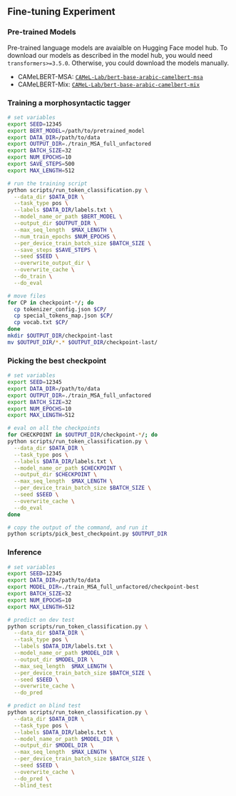 ## Fine-tuning Experiment
### Pre-trained Models
Pre-trained language models are avaialble on Hugging Face model hub. To download our models as described in the model hub, you would need `transformers>=3.5.0`. Otherwise, you could download the models manually.
  - CAMeLBERT-MSA: [`CAMeL-Lab/bert-base-arabic-camelbert-msa`](https://huggingface.co/CAMeL-Lab/bert-base-arabic-camelbert-msa)
  - CAMeLBERT-Mix: [`CAMeL-Lab/bert-base-arabic-camelbert-mix`](https://huggingface.co/CAMeL-Lab/bert-base-arabic-camelbert-mix)


### Training a morphosyntactic tagger
```bash
# set variables
export SEED=12345
export BERT_MODEL=/path/to/pretrained_model
export DATA_DIR=/path/to/data
export OUTPUT_DIR=./train_MSA_full_unfactored
export BATCH_SIZE=32
export NUM_EPOCHS=10
export SAVE_STEPS=500
export MAX_LENGTH=512

# run the training script
python scripts/run_token_classification.py \
  --data_dir $DATA_DIR \
  --task_type pos \
  --labels $DATA_DIR/labels.txt \
  --model_name_or_path $BERT_MODEL \
  --output_dir $OUTPUT_DIR \
  --max_seq_length  $MAX_LENGTH \
  --num_train_epochs $NUM_EPOCHS \
  --per_device_train_batch_size $BATCH_SIZE \
  --save_steps $SAVE_STEPS \
  --seed $SEED \
  --overwrite_output_dir \
  --overwrite_cache \
  --do_train \
  --do_eval

# move files
for CP in checkpoint-*/; do
  cp tokenizer_config.json $CP/
  cp special_tokens_map.json $CP/
  cp vocab.txt $CP/
done
mkdir $OUTPUT_DIR/checkpoint-last
mv $OUTPUT_DIR/*.* $OUTPUT_DIR/checkpoint-last/
```

### Picking the best checkpoint
```bash
# set variables
export SEED=12345
export DATA_DIR=/path/to/data
export OUTPUT_DIR=./train_MSA_full_unfactored
export BATCH_SIZE=32
export NUM_EPOCHS=10
export MAX_LENGTH=512

# eval on all the checkpoints
for CHECKPOINT in $OUTPUT_DIR/checkpoint-*/; do
python scripts/run_token_classification.py \
  --data_dir $DATA_DIR \
  --task_type pos \
  --labels $DATA_DIR/labels.txt \
  --model_name_or_path $CHECKPOINT \
  --output_dir $CHECKPOINT \
  --max_seq_length  $MAX_LENGTH \
  --per_device_train_batch_size $BATCH_SIZE \
  --seed $SEED \
  --overwrite_cache \
  --do_eval
done

# copy the output of the command, and run it
python scripts/pick_best_checkpoint.py $OUTPUT_DIR
```

### Inference
```bash
# set variables
export SEED=12345
export DATA_DIR=/path/to/data
export MODEL_DIR=./train_MSA_full_unfactored/checkpoint-best
export BATCH_SIZE=32
export NUM_EPOCHS=10
export MAX_LENGTH=512

# predict on dev test
python scripts/run_token_classification.py \
  --data_dir $DATA_DIR \
  --task_type pos \
  --labels $DATA_DIR/labels.txt \
  --model_name_or_path $MODEL_DIR \
  --output_dir $MODEL_DIR \
  --max_seq_length  $MAX_LENGTH \
  --per_device_train_batch_size $BATCH_SIZE \
  --seed $SEED \
  --overwrite_cache \
  --do_pred

# predict on blind test
python scripts/run_token_classification.py \
  --data_dir $DATA_DIR \
  --task_type pos \
  --labels $DATA_DIR/labels.txt \
  --model_name_or_path $MODEL_DIR \
  --output_dir $MODEL_DIR \
  --max_seq_length  $MAX_LENGTH \
  --per_device_train_batch_size $BATCH_SIZE \
  --seed $SEED \
  --overwrite_cache \
  --do_pred \
  --blind_test
```